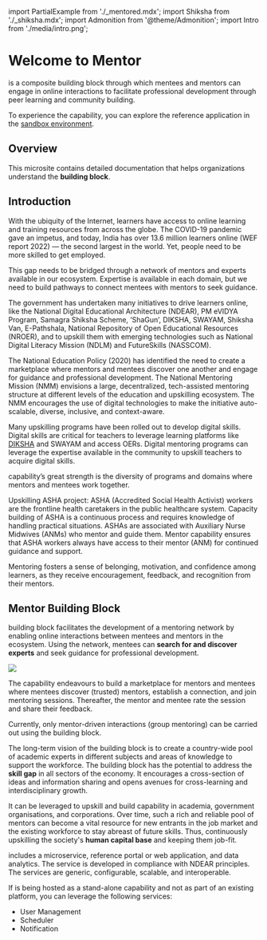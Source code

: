 import PartialExample from './_mentored.mdx';
import Shiksha from './_shiksha.mdx';
import Admonition from '@theme/Admonition';
import Intro from './media/intro.png';

# Welcome to Mentor
 
<PartialExample mentored /> is a composite building block through which mentees and mentors can engage in online interactions to facilitate professional development through peer learning and community building.

>

<Admonition type="tip">
<p>To experience the <PartialExample mentored /> capability, you can explore the reference application in the <a href="https://mentored.shikshalokam.org/auth/landing">sandbox environment</a>.</p>
</Admonition>

## Overview

This microsite contains detailed documentation that helps organizations understand the **<PartialExample mentored /> building block**. 

## Introduction

With the ubiquity of the Internet, learners have access to online learning and training resources from across the globe. The COVID-19 pandemic gave an impetus, and today, India has over 13.6 million learners online (WEF report 2022) &mdash; the second largest in the world. Yet, people need to be more skilled to get employed. 

This gap needs to be bridged through a network of mentors and experts available in our ecosystem. Expertise is available in each domain, but we need to build pathways to connect mentees with mentors to seek guidance. 

<Admonition type="info">
<p>The government has undertaken many initiatives to drive learners online, like the National Digital Educational Architecture (NDEAR), PM eVIDYA Program, Samagra Shiksha Scheme, ‘ShaGun’, DIKSHA, SWAYAM, Shiksha Van, E-Pathshala, National Repository of Open Educational Resources (NROER), and to upskill them with emerging technologies such as National Digital Literacy Mission (NDLM) and FutureSkills (NASSCOM).</p>
<p>The National Education Policy (2020) has identified the need to create a marketplace where mentors and mentees discover one another and engage for guidance and professional development. The National Mentoring Mission (NMM) envisions a large, decentralized, tech-assisted mentoring structure at different levels of the education and upskilling ecosystem. The NMM encourages the use of digital technologies to make the initiative auto-scalable, diverse, inclusive, and context-aware.</p>
<p>Many upskilling programs have been rolled out to develop digital skills. Digital skills are critical for teachers to leverage learning platforms like <a href="https://diksha.gov.in/index.html">DIKSHA</a> and SWAYAM and access OERs. Digital mentoring programs can leverage the expertise available in the community to upskill teachers to acquire digital skills.</p>
<p><PartialExample mentored /> capability’s great strength is the diversity of programs and domains where mentors and mentees work together.</p>
<p>Upskilling ASHA project: ASHA (Accredited Social Health Activist) workers are the frontline health caretakers in the public healthcare system. Capacity building of ASHA is a continuous process and requires knowledge of handling practical situations. ASHAs are associated with Auxiliary Nurse Midwives (ANMs) who mentor and guide them. Mentor capability ensures that ASHA workers always have access to their mentor (ANM) for continued guidance and support.</p>
</Admonition>

Mentoring fosters a sense of belonging, motivation, and confidence among learners, as they receive encouragement, feedback, and recognition from their mentors.

## Mentor Building Block

<PartialExample mentored /> building block facilitates the development of a mentoring network by enabling online interactions between mentees and mentors in the ecosystem. Using the network, mentees can <b>search for and discover experts</b> and seek guidance for professional development. <div class="wrapText"><img src={Intro} /></div>

>

The capability endeavours to build a marketplace for mentors and mentees where mentees discover (trusted) mentors, establish a connection, and join mentoring sessions. Thereafter, the mentor and mentee rate the session and share their feedback. 

Currently, only mentor-driven interactions (group mentoring) can be carried out using the <PartialExample mentored /> building block.

The long-term vision of the <PartialExample mentored /> building block is to create a country-wide pool of academic experts in different subjects and areas of knowledge to support the workforce. The <PartialExample mentored /> building block has the potential to address the **skill gap** in all sectors of the economy. It encourages a cross-section of ideas and information sharing and opens avenues for cross-learning and interdisciplinary growth. 

It can be leveraged to upskill and build capability in academia, government organisations, and corporations. Over time, such a rich and reliable pool of mentors can become a vital resource for new entrants in the job market and the existing workforce to stay abreast of future skills. Thus, continuously upskilling the society's **human capital base** and keeping them job-fit.

<PartialExample mentored /> includes a microservice, reference portal or web application, and data analytics. The service is developed in compliance with NDEAR principles. The services are generic, configurable, scalable, and interoperable.

>

If <PartialExample mentored /> is being hosted as a stand-alone capability and not as part of an existing platform, you can leverage the following services: 

* User Management
* Scheduler 
* Notification